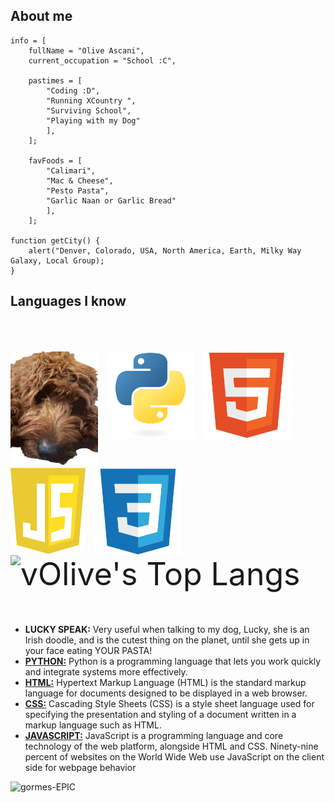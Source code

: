 
##  About me


```javascrirpt
info = [
	fullName = "Olive Ascani",
	current_occupation = "School :C",

	pastimes = [
		"Coding :D",
		"Running XCountry ",
		"Surviving School",
		"Playing with my Dog"
		],
	];

	favFoods = [
		"Calimari",
		"Mac & Cheese",
		"Pesto Pasta",
		"Garlic Naan or Garlic Bread"
		],
	];

function getCity() {
	alert("Denver, Colorado, USA, North America, Earth, Milky Way Galaxy, Local Group); 
}

```
## Languages I know
<p align="left" style="display:flex;flexDirection:column">
</p>
<p align="left" style = "font-size: 50px" >
		<img src="images/lucky.svg" alt="My dog" style="vertical-align:top; width:140px">
		<img src="images/python.svg" alt="python" style="vertical-align:top; width:140px">
		<img src="images/html.svg" alt="HTML" style="vertical-align:top; width:140px">
		<img src="images/javascript.svg" alt="javascript" style="vertical-align:top; width:120px">
		<img src="images/css.svg" alt="CSS" style="vertical-align:top; width:140px">
		<img alt="vOlive's Top Langs" src="https://github-readme-stats.vercel.app/api/top-langs/?username=vOlive-io&theme=radical&layout=compact">
		<ul>
			<li><b>LUCKY SPEAK:</b> Very useful when talking to my dog, Lucky, she is an Irish doodle, and is the cutest thing on the planet, until she gets up in your face eating YOUR PASTA!</li>
			<li><a href="https://www.python.org/doc/"><b>PYTHON:</b></a> Python is a programming language that lets you work quickly and integrate systems more effectively. </li>
			<li><a href="https://en.wikipedia.org/wiki/HTML"><b>HTML:</b></a> Hypertext Markup Language (HTML) is the standard markup language for documents designed to be displayed in a web browser. </li>
   			<li><a href="https://en.wikipedia.org/wiki/CSS"><b>CSS:</b></a> Cascading Style Sheets (CSS) is a style sheet language used for specifying the presentation and styling of a document written in a markup language such as HTML.</li>
			<li><a href="https://en.wikipedia.org/wiki/JavaScript"><b>JAVASCRIPT:</b></a> JavaScript is a programming language and core technology of the web platform, alongside HTML and CSS. Ninety-nine percent of websites on the World Wide Web use JavaScript on the client side for webpage behavior </li>
		</ul>
</p>

<p align="left"> <img src="https://komarev.com/ghpvc/?username=vOlive-io" alt="gormes-EPIC" /> </p>
